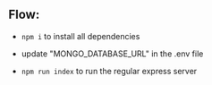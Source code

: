 ## Flow:
- ```npm i``` to install all dependencies
- update "MONGO_DATABASE_URL" in the .env file

- ```npm run index``` to run the regular express server 

